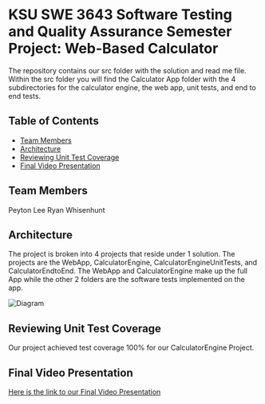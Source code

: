 # KSU SWE 3643 Software Testing and Quality Assurance Semester Project: Web-Based Calculator

The repository contains our src folder with the solution and read me file. Within the src folder you will find the Calculator App folder with the 4 subdirectories for the calculator engine, the web app, unit tests, and end to end tests.


## Table of Contents
 - [Team Members](#team-members)
 - [Architecture](#architecture)
 - [Reviewing Unit Test Coverage](#reviewing-unit-test-coverage)
 - [Final Video Presentation](#final-video-presentation)


## Team Members
Peyton Lee
Ryan Whisenhunt


## Architecture
The project is broken into 4 projects that reside under 1 solution. The projects are the WebApp, CalculatorEngine, CalculatorEngineUnitTests, and CalculatorEndtoEnd. The WebApp and CalculatorEngine make up the full App  while the other 2 folders are the software tests implemented on the app.

![Diagram](http://www.plantuml.com/plantuml/png/VL9HQzim47xthpZQbuOssPx767NSGJje6XQtUnaKHRewecV9wAHuPVI_pvfhef0uUeXotFTzkli-NxCNpeUQCa5asrh_qQRAiaR8Lr4Xd1M2P23XhOFlfj86OVdH-WGBKIDtI3o3SzBLngyfOFOtW-v84iomOt-G-sOybv0hTV52LdZGfWa-luAaca_wAi4_-0swihKF3JfXr3twZLLyCPlD9ba2Mscp9piYrC4gmcDQ4VIUPUydNNWqsaE9x1csMi2FM5_1eh_GozdWoHj6NwCh8vv4IY_KctDvW7ZkdE9S63L__ea-ECEhK5zCnj0tUgiL_YTy7WWBw_D5gDVe8Y-k1oS6cKw_7NH73Vc5QrYXswA3l6aEFuL-wtkha7XNFsbiaxAmnZjBX8xZQ6aTfndWXur1D-sCB30Qg9gMTjfTIPvB4c-jYulivmZ7SrIbZJz9Ydl1FDub4TveRZfrBgnpAFsJe80nb8GaF4NIVf83Butow5C5QVdA1Q5mNVoCdk-CH_SY9Ex2Xz7vetUfbr_WjYoN4KxHcjy6Rb4eGcQOEziokkYi91iKd2SkRRH2aDf9mjwpX033F_XwuhbEzngD2ZNz0m00)


## Reviewing Unit Test Coverage
Our project achieved test coverage 100% for our CalculatorEngine Project.

## Final Video Presentation
[Here is the link to our Final Video Presentation](Software-QA-Project-Presentation.zip)